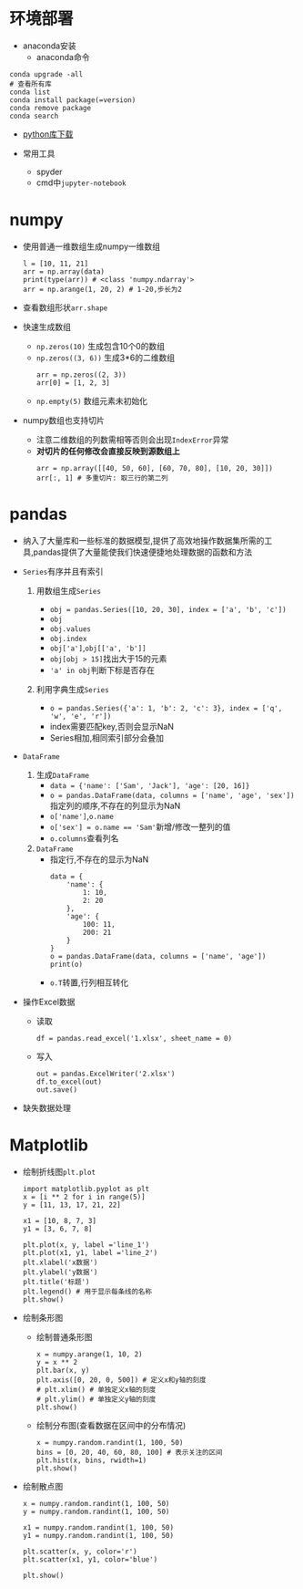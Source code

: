 # 环境部署
- anaconda安装
    - anaconda命令
```
conda upgrade -all
# 查看所有库
conda list
conda install package(=version)
conda remove package
conda search
```

- [python库下载](https://www.lfd.uci.edu/~gohlke/pythonlibs/)

- 常用工具
    - spyder
    - cmd中`jupyter-notebook`

# numpy
- 使用普通一维数组生成numpy一维数组
    ```
    l = [10, 11, 21]
    arr = np.array(data)
    print(type(arr)) # <class 'numpy.ndarray'>
    arr = np.arange(1, 20, 2) # 1-20,步长为2
    ```
- 查看数组形状`arr.shape`
- 快速生成数组
    - `np.zeros(10)` 生成包含10个0的数组
    - `np.zeros((3, 6))` 生成3*6的二维数组
        ```
        arr = np.zeros((2, 3))
        arr[0] = [1, 2, 3]
        ```
    - `np.empty(5)` 数组元素未初始化
        

- numpy数组也支持切片
    - 注意二维数组的列数需相等否则会出现`IndexError`异常
    - **对切片的任何修改会直接反映到源数组上**
        ```
        arr = np.array([[40, 50, 60], [60, 70, 80], [10, 20, 30]])
        arr[:, 1] # 多重切片: 取三行的第二列
        ```

# pandas
- 纳入了大量库和一些标准的数据模型,提供了高效地操作数据集所需的工具,pandas提供了大量能使我们快速便捷地处理数据的函数和方法
- `Series`有序并且有索引
    1. 用数组生成`Series`
        - `obj = pandas.Series([10, 20, 30], index = ['a', 'b', 'c'])`
        - `obj`
        - `obj.values`
        - `obj.index`
        - `obj['a']`,`obj[['a', 'b']]`
        - `obj[obj > 15]`找出大于15的元素
        - `'a' in obj`判断下标是否存在

    2. 利用字典生成`Series`
        - `o = pandas.Series({'a': 1, 'b': 2, 'c': 3}, index = ['q', 'w', 'e', 'r'])`
        - index需要匹配key,否则会显示NaN
        - Series相加,相同索引部分会叠加

- `DataFrame`
    1. 生成`DataFrame`
        - `data = {'name': ['Sam', 'Jack'], 'age': [20, 16]}`
        - `o = pandas.DataFrame(data, columns = ['name', 'age', 'sex'])`指定列的顺序,不存在的列显示为NaN
        - `o['name']`,`o.name`
        - `o['sex'] = o.name == 'Sam'`新增/修改一整列的值
        - `o.columns`查看列名
    2. `DataFrame`
        - 指定行,不存在的显示为NaN
            ```
            data = {
                'name': {
                    1: 10,
                    2: 20
                },
                'age': {
                    100: 11,
                    200: 21
                }
            }
            o = pandas.DataFrame(data, columns = ['name', 'age'])
            print(o)
            ```
        - `o.T`转置,行列相互转化
- 操作Excel数据
    - 读取
        ```
        df = pandas.read_excel('1.xlsx', sheet_name = 0)
        ```
    - 写入
        ```
        out = pandas.ExcelWriter('2.xlsx')
        df.to_excel(out)
        out.save()
        ```

- 缺失数据处理


# Matplotlib
- 绘制折线图`plt.plot`
    ```
    import matplotlib.pyplot as plt
    x = [i ** 2 for i in range(5)]
    y = [11, 13, 17, 21, 22]

    x1 = [10, 8, 7, 3]
    y1 = [3, 6, 7, 8]

    plt.plot(x, y, label ='line_1')
    plt.plot(x1, y1, label ='line_2')
    plt.xlabel('x数据')
    plt.ylabel('y数据')
    plt.title('标题')
    plt.legend() # 用于显示每条线的名称
    plt.show()
    ```

- 绘制条形图
    - 绘制普通条形图
        ```
        x = numpy.arange(1, 10, 2)
        y = x ** 2
        plt.bar(x, y)
        plt.axis([0, 20, 0, 500]) # 定义x和y轴的刻度
        # plt.xlim() # 单独定义x轴的刻度
        # plt.ylim() # 单独定义y轴的刻度
        plt.show()
        ```
    - 绘制分布图(查看数据在区间中的分布情况)
        ```
        x = numpy.random.randint(1, 100, 50)
        bins = [0, 20, 40, 60, 80, 100] # 表示关注的区间
        plt.hist(x, bins, rwidth=1)
        plt.show()
        ```
- 绘制散点图
    ```
    x = numpy.random.randint(1, 100, 50)
    y = numpy.random.randint(1, 100, 50)

    x1 = numpy.random.randint(1, 100, 50)
    y1 = numpy.random.randint(1, 100, 50)

    plt.scatter(x, y, color='r')
    plt.scatter(x1, y1, color='blue')

    plt.show()

    ```